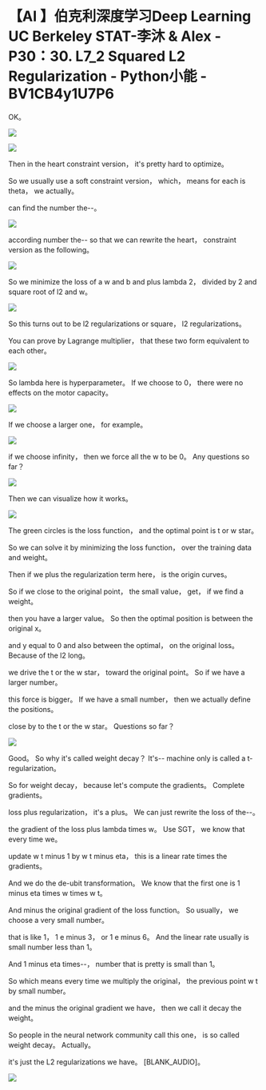 # 【AI 】伯克利深度学习Deep Learning UC Berkeley STAT-李沐 & Alex - P30：30. L7_2 Squared L2 Regularization - Python小能 - BV1CB4y1U7P6

 OK。

![](img/64ac5d4c779ac9b2724499abefeb430d_1.png)

![](img/64ac5d4c779ac9b2724499abefeb430d_2.png)

 Then in the heart constraint version， it's pretty hard to optimize。

 So we usually use a soft constraint version， which， means for each is theta， we actually。

 can find the number the--。

![](img/64ac5d4c779ac9b2724499abefeb430d_4.png)

 according number the-- so that we can rewrite the heart， constraint version as the following。



![](img/64ac5d4c779ac9b2724499abefeb430d_6.png)

 So we minimize the loss of a w and b and plus lambda 2， divided by 2 and square root of l2 and w。



![](img/64ac5d4c779ac9b2724499abefeb430d_8.png)

 So this turns out to be l2 regularizations or square， l2 regularizations。

 You can prove by Lagrange multiplier， that these two form equivalent to each other。



![](img/64ac5d4c779ac9b2724499abefeb430d_10.png)

 So lambda here is hyperparameter。 If we choose to 0， there were no effects on the motor capacity。



![](img/64ac5d4c779ac9b2724499abefeb430d_12.png)

 If we choose a larger one， for example。

![](img/64ac5d4c779ac9b2724499abefeb430d_14.png)

 if we choose infinity， then we force all the w to be 0。 Any questions so far？



![](img/64ac5d4c779ac9b2724499abefeb430d_16.png)

 Then we can visualize how it works。

![](img/64ac5d4c779ac9b2724499abefeb430d_18.png)

 The green circles is the loss function， and the optimal point is t or w star。

 So we can solve it by minimizing the loss function， over the training data and weight。

 Then if we plus the regularization term here， is the origin curves。

 So if we close to the original point， the small value， get， if we find a weight。

 then you have a larger value。 So then the optimal position is between the original x。

 and y equal to 0 and also between the optimal， on the original loss。 Because of the l2 long。

 we drive the t or the w star， toward the original point。 So if we have a larger number。

 this force is bigger。 If we have a small number， then we actually define the positions。

 close by to the t or the w star。 Questions so far？



![](img/64ac5d4c779ac9b2724499abefeb430d_20.png)

 Good。 So why it's called weight decay？ It's-- machine only is called a t-regularization。

 So for weight decay， because let's compute the gradients。 Complete gradients。

 loss plus regularization， it's a plus。 We can just rewrite the loss of the--。

 the gradient of the loss plus lambda times w。 Use SGT， we know that every time we。

 update w t minus 1 by w t minus eta， this is a linear rate times the gradients。

 And we do the de-ubit transformation。 We know that the first one is 1 minus eta times w times w t。

 And minus the original gradient of the loss function。 So usually， we choose a very small number。

 that is like 1， 1 e minus 3， or 1 e minus 6。 And the linear rate usually is small number less than 1。

 And 1 minus eta times--， number that is pretty is small than 1。

 So which means every time we multiply the original， the previous point w t by small number。

 and the minus the original gradient we have， then we call it decay the weight。

 So people in the neural network community call this one， is so called weight decay。 Actually。

 it's just the L2 regularizations we have。 [BLANK_AUDIO]。



![](img/64ac5d4c779ac9b2724499abefeb430d_22.png)